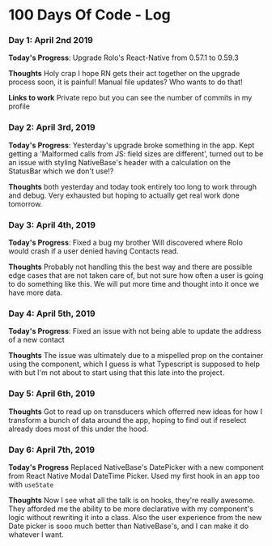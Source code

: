 # 100 Days Of Code - Log

### Day 1: April 2nd 2019

**Today's Progress**: Upgrade Rolo's React-Native from 0.57.1 to 0.59.3

**Thoughts** Holy crap I hope RN gets their act together on the upgrade process soon, it is painful! Manual file updates? Who wants to do that!

**Links to work** Private repo but you can see the number of commits in my profile

### Day 2: April 3rd, 2019

**Today's Progress**: Yesterday's upgrade broke something in the app. Kept getting a 'Malformed calls from JS: field sizes are different', turned out to be an issue with styling NativeBase's header with a calculation on the StatusBar which we don't use!?

**Thoughts** both yesterday and today took entirely too long to work through and debug. Very exhausted but hoping to actually get real work done tomorrow.

### Day 3: April 4th, 2019

**Today's Progress**: Fixed a bug my brother Will discovered where Rolo would crash if a user denied having Contacts read.

**Thoughts** Probably not handling this the best way and there are possible edge cases that are not taken care of, but not sure how often a user is going to do something like this. We will put more time and thought into it once we have more data.

### Day 4: April 5th, 2019

**Today's Progress**: Fixed an issue with not being able to update the address of a new contact

**Thoughts** The issue was ultimately due to a mispelled prop on the container using the component, which I guess is what Typescript is supposed to help with but I'm not about to start using that this late into the project.

### Day 5: April 6th, 2019

**Thoughts** Got to read up on transducers which offerred new ideas for how I transform a bunch of data around the app, hoping to find out if reselect already does most of this under the hood.

### Day 6: April 7th, 2019

**Today's Progress** Replaced NativeBase's DatePicker with a new component from React Native Modal DateTime Picker. Used my first hook in an app too with `useState`

**Thoughts** Now I see what all the talk is on hooks, they're really awesome. They afforded me the ability to be more declarative with my component's logic without rewriting it into a class. Also the user experience from the new Date picker is sooo much better than NativeBase's, and I can make it do whatever I want.
